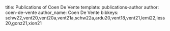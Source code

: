 title: Publications of Coen De Vente
template: publications-author
author: coen-de-vente
author_name: Coen De Vente
bibkeys: schw22,vent20,vent20a,vent21a,schw22a,ardu20,vent18,vent21,lemi22,less20,gonz21,xion21